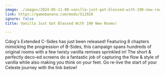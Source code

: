 ```yaml
---
image: ./images/2024-05-11-00-vanilla-just-got-blessed-with-190-new-rooms-.png
link: https://gamebanana.com/mods/512920
ignore: false
title: Vanilla Just Got Blessed With 190 New Rooms!

---
```


Cdog's Extended C-Sides has just been released! Featuring 8 chapters mimicking the progression of B-Sides, this campaign spans hundreds of original rooms with a few twisty vanilla remixes sprinkled in! The short & perfectly deco-ed screens do a fantastic job of capturing the flow & style of vanilla while also making you think on your feet. Go re-live the start of your Celeste journey with the link below!